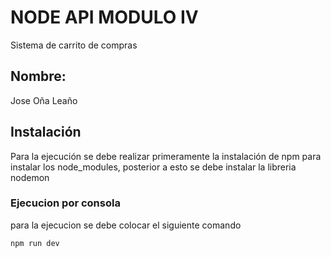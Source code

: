 # NODE API MODULO IV

Sistema de carrito de compras

## Nombre:
Jose Oña Leaño


## Instalación

Para la ejecución se debe realizar primeramente la instalación de npm para instalar los node_modules, posterior a esto se debe instalar la libreria nodemon

### Ejecucion por consola

para la ejecucion se debe colocar el siguiente comando

```console
npm run dev 
```
